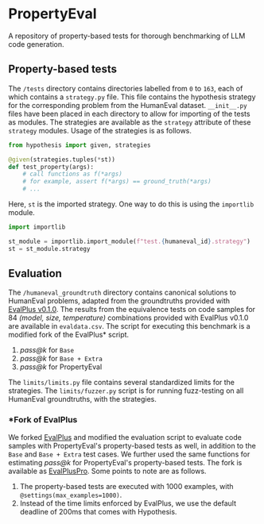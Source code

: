 # PropertyEval
A repository of property-based tests for thorough benchmarking of LLM code generation.

## Property-based tests
The `/tests` directory contains directories labelled from `0` to `163`, each of which contains a `strategy.py` file. This file contains the hypothesis strategy for the corresponding problem from the HumanEval dataset. `__init__.py` files have been placed in each directory to allow for importing of the tests as modules. The strategies are available as the `strategy` attribute of these `strategy` modules. Usage of the strategies is as follows.

```python
from hypothesis import given, strategies

@given(strategies.tuples(*st))
def test_property(args):
    # call functions as f(*args)
    # for example, assert f(*args) == ground_truth(*args)
    # ...
```

Here, `st` is the imported strategy. One way to do this is using the `importlib` module.

```python
import importlib

st_module = importlib.import_module(f"test.{humaneval_id}.strategy")
st = st_module.strategy
```

## Evaluation
The `/humaneval_groundtruth` directory contains canonical solutions to HumanEval problems, adapted from the groundtruths provided with [EvalPlus v0.1.0](https://github.com/evalplus/evalplus/releases/tag/v0.1.0). The results from the equivalence tests on code samples for 84 _(model, size, temperature)_ combinations provided with EvalPlus v0.1.0 are available in `evaldata.csv`. The script for executing this benchmark is a modified fork of the EvalPlus* script. 

1. _pass@k_ for `Base`
2. _pass@k_ for `Base + Extra`
3. _pass@k_ for PropertyEval

The `limits/limits.py` file contains several standardized limits for the strategies. The `limits/fuzzer.py` script is for running fuzz-testing on all HumanEval groundtruths, with the strategies. 

### *Fork of EvalPlus

We forked [EvalPlus](https://github.com/evalplus/evalplus) and modified the evaluation script to evaluate code samples with PropertyEval's property-based tests as well, in addition to the `Base` and `Base + Extra` test cases. We further used the same functions for estimating _pass@k_ for PropertyEval's property-based tests. The fork is available as [EvalPlusPro](https://github.com/mrigankpawagi/evalpluspro). Some points to note are as follows.

1. The property-based tests are executed with 1000 examples, with `@settings(max_examples=1000)`.
2. Instead of the time limits enforced by EvalPlus, we use the default deadline of 200ms that comes with Hypothesis.
